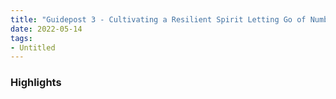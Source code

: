 ```yaml
---
title: "Guidepost 3 - Cultivating a Resilient Spirit Letting Go of Numbing and Powerlenssness"
date: 2022-05-14
tags:
- Untitled
---
```


### Highlights


